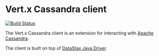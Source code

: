 # Vert.x Cassandra client

[![Build Status](https://travis-ci.org/vert-x3/vertx-cassandra-client.svg?branch=initial-work)](https://travis-ci.org/Sammers21/vertx-cassandra-client)

The Vert.x Cassandra client is an extension for interacting with [Apache Cassandra](http://cassandra.apache.org/).

The client is built on top of [DataStax Java Driver](https://github.com/datastax/java-driver).
